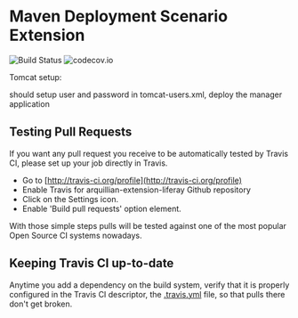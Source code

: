Maven Deployment Scenario Extension
========================================================

![Build Status](https://travis-ci.org/liferay-labs/arquillian-liferay-maven-extension.svg?branch=master)
![codecov.io](https://codecov.io/github/liferay-labs/arquillian-liferay-maven-extension/coverage.svg?branch=master)

Tomcat setup:

should setup user and password in tomcat-users.xml, deploy the manager application

## Testing Pull Requests
If you want any pull request you receive to be automatically tested by Travis CI, please set up your job directly in Travis.

- Go to [http://travis-ci.org/profile](http://travis-ci.org/profile)
- Enable Travis for arquillian-extension-liferay Github repository
- Click on the Settings icon.
- Enable 'Build pull requests' option element.

With those simple steps pulls will be tested against one of the most popular Open Source CI systems nowadays.

## Keeping Travis CI up-to-date
Anytime you add a dependency on the build system, verify that it is properly configured in the Travis CI descriptor, the [.travis.yml](.travis.yml) file, so that pulls there don't get broken.
